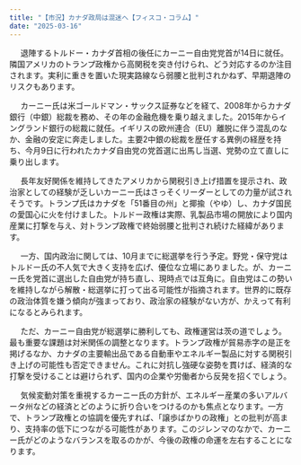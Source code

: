 ```yaml
---
title: "【市況】カナダ政局は混迷へ【フィスコ・コラム】"
date: "2025-03-16"
---
```

&nbsp;&nbsp;&nbsp;&nbsp;&nbsp;退陣するトルドー・カナダ首相の後任にカーニー自由党党首が14日に就任。隣国アメリカのトランプ政権から高関税を突き付けられ、どう対応するのか注目されます。実利に重きを置いた現実路線なら弱腰と批判されかねず、早期退陣のリスクもあります。


&nbsp;&nbsp;&nbsp;&nbsp;&nbsp;カーニー氏は米ゴールドマン・サックス証券などを経て、2008年からカナダ銀行（中銀）総裁を務め、その年の金融危機を乗り越えました。2015年からイングランド銀行の総裁に就任。イギリスの欧州連合（EU）離脱に伴う混乱のなか、金融の安定に奔走しました。主要2中銀の総裁を歴任する異例の経歴を持ち、今月9日に行われたカナダ自由党の党首選に出馬し当選、党勢の立て直しに乗り出します。


&nbsp;&nbsp;&nbsp;&nbsp;&nbsp;長年友好関係を維持してきたアメリカから関税引き上げ措置を提示され、政治家としての経験が乏しいカーニー氏はさっそくリーダーとしての力量が試されそうです。トランプ氏はカナダを「51番目の州」と揶揄（やゆ）し、カナダ国民の愛国心に火を付けました。トルドー政権は実際、乳製品市場の開放により国内産業に打撃を与え、対トランプ政権で終始弱腰と批判され続けた経緯があります。


&nbsp;&nbsp;&nbsp;&nbsp;&nbsp;一方、国内政治に関しては、10月までに総選挙を行う予定。野党・保守党はトルドー氏の不人気で大きく支持を広げ、優位な立場にありました。が、カーニー氏を党首に選出した自由党が持ち直し、現時点では互角に。自由党はこの勢いを維持しながら解散・総選挙に打って出る可能性が指摘されます。世界的に既存の政治体質を嫌う傾向が強まっており、政治家の経験がない方が、かえって有利になるとみられます。


&nbsp;&nbsp;&nbsp;&nbsp;&nbsp;ただ、カーニー自由党が総選挙に勝利しても、政権運営は茨の道でしょう。最も重要な課題は対米関係の調整となります。トランプ政権が貿易赤字の是正を掲げるなか、カナダの主要輸出品である自動車やエネルギー製品に対する関税引き上げの可能性も否定できません。これに対抗し強硬な姿勢を貫けば、経済的な打撃を受けることは避けられず、国内の企業や労働者から反発を招くでしょう。


&nbsp;&nbsp;&nbsp;&nbsp;&nbsp;気候変動対策を重視するカーニー氏の方針が、エネルギー産業の多いアルバータ州などの経済とどのように折り合いをつけるのかも焦点となります。一方で、トランプ政権との協調を優先すれば、「譲歩ばかりの政権」との批判が高まり、支持率の低下につながる可能性があります。このジレンマのなかで、カーニー氏がどのようなバランスを取るのかが、今後の政権の命運を左右することになります。